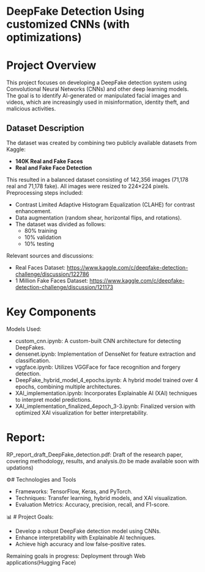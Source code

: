 # DeepFake Detection Using customized CNNs (with optimizations)

# Project Overview
This project focuses on developing a DeepFake detection system using Convolutional Neural Networks (CNNs) and other deep learning models. The goal is to identify AI-generated or manipulated facial images and videos, which are increasingly used in misinformation, identity theft, and malicious activities.

## Dataset Description

The dataset was created by combining two publicly available datasets from Kaggle:

- **140K Real and Fake Faces**
- **Real and Fake Face Detection**

This resulted in a balanced dataset consisting of 142,356 images (71,178 real and 71,178 fake). All images were resized to 224×224 pixels. Preprocessing steps included:

- Contrast Limited Adaptive Histogram Equalization (CLAHE) for contrast enhancement.
- Data augmentation (random shear, horizontal flips, and rotations).
- The dataset was divided as follows:
  - 80% training
  - 10% validation
  - 10% testing

Relevant sources and discussions:
- Real Faces Dataset: https://www.kaggle.com/c/deepfake-detection-challenge/discussion/122786  
- 1 Million Fake Faces Dataset: https://www.kaggle.com/c/deepfake-detection-challenge/discussion/121173

# Key Components

Models Used:

- custom_cnn.ipynb: A custom-built CNN architecture for detecting DeepFakes.
- densenet.ipynb: Implementation of DenseNet for feature extraction and classification.
- vggface.ipynb: Utilizes VGGFace for face recognition and forgery detection.
- DeepFake_hybrid_model_4_epochs.ipynb: A hybrid model trained over 4 epochs, combining multiple architectures.
- XAI_implementation.ipynb: Incorporates Explainable AI (XAI) techniques to interpret model predictions.
- XAI_implementation_finalized_4epoch_3-3.ipynb: Finalized version with optimized XAI visualization for better interpretability.

# Report:

RP_report_draft_DeepFake_detection.pdf: Draft of the research paper, covering methodology, results, and analysis.(to be made available soon with updations)

⚙️# Technologies and Tools

- Frameworks: TensorFlow, Keras, and PyTorch.
- Techniques: Transfer learning, hybrid models, and XAI visualization.
- Evaluation Metrics: Accuracy, precision, recall, and F1-score.
  
📊 # Project Goals:
- Develop a robust DeepFake detection model using CNNs.
- Enhance interpretability with Explainable AI techniques.
- Achieve high accuracy and low false-positive rates.

Remaining goals in progress: Deployment through Web applications(Hugging Face)
